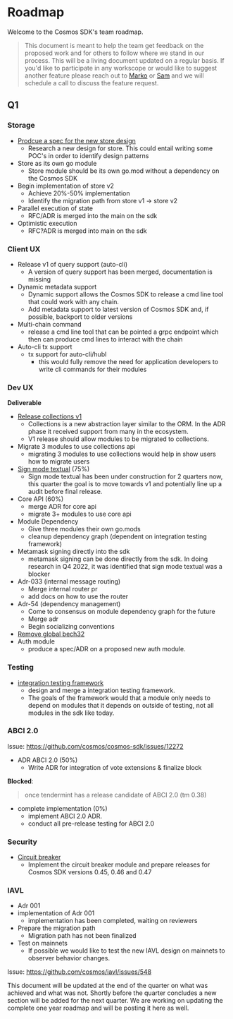 # Roadmap

Welcome to the Cosmos SDK's team roadmap. 

> This document is meant to help the team get feedback on the proposed work and for others to follow where we stand in our process. This will be a living document updated on a regular basis. If you'd like to participate in any workscope or would like to suggest another feature please reach out to [Marko](marko@binary.builders) or [Sam](sam@binary.builders) and we will schedule a call to discuss the feature request. 


## Q1

### Storage
 
- [Prodcue a spec for the new store design](https://github.com/cosmos/cosmos-sdk/issues/12986)
    - Research a new design for store. This could entail writing some POC's in order to identify design patterns
- Store as its own go module
    - Store module should be its own go.mod without a dependency on the Cosmos SDK
- Begin implementation of store v2
    - Achieve 20%-50% implementation
    - Identify the migration path from store v1 -> store v2
- Parallel execution of state
    - RFC/ADR is merged into the main on the sdk
- Optimistic execution
    - RFC?ADR is merged into main on the sdk


### Client UX

- Release v1 of query support (auto-cli) 
    - A version of query support has been merged, documentation is missing
- Dynamic metadata support 
    - Dynamic support allows the Cosmos SDK to release a cmd line tool that could work with any chain. 
    - Add metadata support to latest version of Cosmos SDK and, if possible, backport to older versions
- Multi-chain command 
    - release a cmd line tool that can be pointed a grpc endpoint which then can produce cmd lines to interact with the chain
- Auto-cli tx support 
    - tx support for auto-cli/hubl
        - this would fully remove the need for application developers to write cli commands for their modules


### Dev UX

**Deliverable**
- [Release collections v1](https://github.com/cosmos/cosmos-sdk/issues/14300) 
    - Collections is a new abstraction layer similar to the ORM. In the ADR phase it received support from many in the ecosystem. 
    - V1 release should allow modules to be migrated to collections.  
- Migrate 3 modules to use collections api
    - migrating 3 modules to use collections would help in show users how to migrate users
- [Sign mode textual](https://github.com/cosmos/cosmos-sdk/issues/11970) (75%)
    - Sign mode textual has been under construction for 2 quarters now, this quarter the goal is to move towards v1 and potentially line up a audit before final release.
- Core API (60%)
    - merge ADR for core api
    - migrate 3+ modules to use core api
- Module Dependency 
    - Give three modules their own go.mods
    - cleanup dependency graph (dependent on integration testing framework)
- Metamask signing directly into the sdk 
    - metamask signing can be done directly from the sdk. In doing research in Q4 2022, it was identified that sign mode textual was a blocker
- Adr-033 (internal message routing) 
    - Merge internal router pr
    - add docs on how to use the router
- Adr-54 (dependency management) 
    - Come to consensus on module dependency graph for the future
    - Merge adr
    - Begin socializing conventions 
- [Remove global bech32](https://github.com/cosmos/cosmos-sdk/issues/13140) 
- Auth module 
  - produce a spec/ADR on a proposed new auth module. 

### Testing

- [integration testing framework](https://github.com/cosmos/cosmos-sdk/issues/14145) 
    - design and merge a integration testing framework. 
    - The goals of the framework would that a module only needs to depend on modules that it depends on outside of testing, not all modules in the sdk like today.


### ABCI 2.0

Issue: https://github.com/cosmos/cosmos-sdk/issues/12272

- ADR ABCI 2.0 (50%)
    - Write ADR for integration of vote extensions & finalize block

**Blocked**:

> once tendermint has a release candidate of ABCI 2.0 (tm 0.38)

- complete implementation (0%)
    - implement ABCI 2.0 ADR. 
    - conduct all pre-release testing for ABCI 2.0

### Security

- [Circuit breaker](https://github.com/cosmos/cosmos-sdk/issues/14226)
    - Implement the circuit breaker module and prepare releases for Cosmos SDK versions 0.45, 0.46 and 0.47


### IAVL

- Adr 001 
- implementation of Adr 001 
    - implementation has been completed, waiting on reviewers
- Prepare the migration path 
    - Migration path has not been finalized
- Test on mainnets 
    - If possible we would like to test the new IAVL design on mainnets to observer behavior changes. 

Issue: https://github.com/cosmos/iavl/issues/548



This document will be updated at the end of the quarter on what was achieved and what was not. Shortly before the quarter concludes a new section will be added for the next quarter. We are working on updating the complete one year roadmap and will be posting it here as well. 
